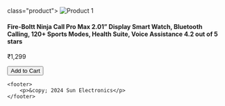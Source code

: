class="product">
            <img src="https://m.media-amazon.com/images/I/61-DsrbRfgL._AC_UL320_.jpg" alt="Product 1">
            <div>
            <h4>Fire-Boltt Ninja Call Pro Max 2.01” Display Smart Watch, Bluetooth Calling, 120+ Sports Modes, Health Suite, Voice Assistance 4.2 out of 5 stars</h4>
            <p>₹1,299</p>
            <button>Add to Cart</button>
            </div>
        </div>
    </div>
</section>
    </div>

    <footer>
        <p>&copy; 2024 Sun Electronics</p>
    </footer>
</body>
</html>
